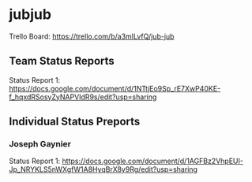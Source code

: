 # jubjub
Trello Board: https://trello.com/b/a3mILvfQ/jub-jub

## Team Status Reports
Status Report 1: https://docs.google.com/document/d/1NTtjEo9Sp_rE7XwP40KE-f_hqxdRSosyZyNAPVIdR9s/edit?usp=sharing

## Individual Status Preports

### Joseph Gaynier
Status Report 1: https://docs.google.com/document/d/1AGFBz2VhpEUI-Jp_NRYKLS5nWXgfW1A8HyqBrX8y9Rg/edit?usp=sharing
